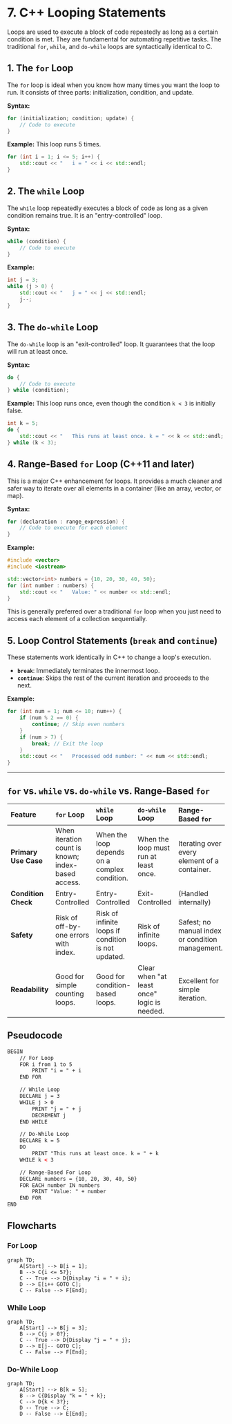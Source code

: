 # 7. C++ Looping Statements

Loops are used to execute a block of code repeatedly as long as a certain condition is met. They are fundamental for automating repetitive tasks. The traditional `for`, `while`, and `do-while` loops are syntactically identical to C.

## 1. The `for` Loop

The `for` loop is ideal when you know how many times you want the loop to run. It consists of three parts: initialization, condition, and update.

**Syntax:**

```cpp
for (initialization; condition; update) {
    // Code to execute
}
```

**Example:** This loop runs 5 times.

```cpp
for (int i = 1; i <= 5; i++) {
    std::cout << "   i = " << i << std::endl;
}
```

## 2. The `while` Loop

The `while` loop repeatedly executes a block of code as long as a given condition remains true. It is an "entry-controlled" loop.

**Syntax:**

```cpp
while (condition) {
    // Code to execute
}
```

**Example:**

```cpp
int j = 3;
while (j > 0) {
    std::cout << "   j = " << j << std::endl;
    j--;
}
```

## 3. The `do-while` Loop

The `do-while` loop is an "exit-controlled" loop. It guarantees that the loop will run at least once.

**Syntax:**

```cpp
do {
    // Code to execute
} while (condition);
```

**Example:** This loop runs once, even though the condition `k < 3` is initially false.

```cpp
int k = 5;
do {
    std::cout << "   This runs at least once. k = " << k << std::endl;
} while (k < 3);
```

## 4. Range-Based `for` Loop (C++11 and later)

This is a major C++ enhancement for loops. It provides a much cleaner and safer way to iterate over all elements in a container (like an array, vector, or map).

**Syntax:**

```cpp
for (declaration : range_expression) {
    // Code to execute for each element
}
```

**Example:**

```cpp
#include <vector>
#include <iostream>

std::vector<int> numbers = {10, 20, 30, 40, 50};
for (int number : numbers) {
    std::cout << "   Value: " << number << std::endl;
}
```

This is generally preferred over a traditional `for` loop when you just need to access each element of a collection sequentially.

## 5. Loop Control Statements (`break` and `continue`)

These statements work identically in C++ to change a loop's execution.

- **`break`**: Immediately terminates the innermost loop.
- **`continue`**: Skips the rest of the current iteration and proceeds to the next.

**Example:**

```cpp
for (int num = 1; num <= 10; num++) {
    if (num % 2 == 0) {
        continue; // Skip even numbers
    }
    if (num > 7) {
        break; // Exit the loop
    }
    std::cout << "   Processed odd number: " << num << std::endl;
}
```

---

## `for` vs. `while` vs. `do-while` vs. Range-Based `for`

| Feature | `for` Loop | `while` Loop | `do-while` Loop | Range-Based `for` |
| :--- | :--- | :--- | :--- | :--- |
| **Primary Use Case** | When iteration count is known; index-based access. | When the loop depends on a complex condition. | When the loop must run at least once. | Iterating over every element of a container. |
| **Condition Check**| Entry-Controlled | Entry-Controlled | Exit-Controlled | (Handled internally) |
| **Safety** | Risk of off-by-one errors with index. | Risk of infinite loops if condition is not updated. | Risk of infinite loops. | Safest; no manual index or condition management. |
| **Readability** | Good for simple counting loops. | Good for condition-based loops. | Clear when "at least once" logic is needed. | Excellent for simple iteration. |

## Pseudocode

```xml
BEGIN
    // For Loop
    FOR i from 1 to 5
        PRINT "i = " + i
    END FOR

    // While Loop
    DECLARE j = 3
    WHILE j > 0
        PRINT "j = " + j
        DECREMENT j
    END WHILE

    // Do-While Loop
    DECLARE k = 5
    DO
        PRINT "This runs at least once. k = " + k
    WHILE k < 3

    // Range-Based For Loop
    DECLARE numbers = {10, 20, 30, 40, 50}
    FOR EACH number IN numbers
        PRINT "Value: " + number
    END FOR
END
```

## Flowcharts

### For Loop

```mermaid
graph TD;
    A[Start] --> B[i = 1];
    B --> C{i <= 5?};
    C -- True --> D{Display "i = " + i};
    D --> E[i++ GOTO C];
    C -- False --> F[End];
```

### While Loop

```mermaid
graph TD;
    A[Start] --> B[j = 3];
    B --> C{j > 0?};
    C -- True --> D{Display "j = " + j};
    D --> E[j-- GOTO C];
    C -- False --> F[End];
```

### Do-While Loop

```mermaid
graph TD;
    A[Start] --> B[k = 5];
    B --> C{Display "k = " + k};
    C --> D{k < 3?};
    D -- True --> C;
    D -- False --> E[End];
```
